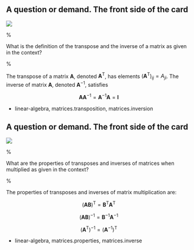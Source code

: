 ## A question or demand. The front side of the card
  
![](https://cdn.mathpix.com/cropped/2024_05_27_25fa23d4d21ea443ccefg-1.jpg?height=44&width=544&top_left_y=1888&top_left_x=412)

%

What is the definition of the transpose and the inverse of a matrix as given in the context?

%

The transpose of a matrix $\mathbf{A}$, denoted $\mathbf{A}^{\mathrm{T}}$, has elements $\left(\mathbf{A}^{\mathrm{T}}\right)_{ij} = A_{ji}$. The inverse of matrix $\mathbf{A}$, denoted $\mathbf{A}^{-1}$, satisfies

$$
\mathbf{A} \mathbf{A}^{-1} = \mathbf{A}^{-1} \mathbf{A} = \mathbf{I}
$$

- linear-algebra, matrices.transposition, matrices.inversion

## A question or demand. The front side of the card
    
![](https://cdn.mathpix.com/cropped/2024_05_27_25fa23d4d21ea443ccefg-1.jpg?height=44&width=544&top_left_y=1888&top_left_x=412)
    
%

What are the properties of transposes and inverses of matrices when multiplied as given in the context?

%

The properties of transposes and inverses of matrix multiplication are:

$$
(\mathbf{A B})^{\mathrm{T}} = \mathbf{B}^{\mathrm{T}} \mathbf{A}^{\mathrm{T}}
$$

$$
(\mathbf{A B})^{-1} = \mathbf{B}^{-1} \mathbf{A}^{{-1}}
$$

$$
\left( \mathbf{A}^{\mathrm{T}} \right)^{-1} = \left( \mathbf{A}^{-1} \right)^{\mathrm{T}}
$$

- linear-algebra, matrices.properties, matrices.inverse